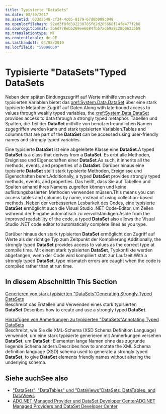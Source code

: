 ```yaml
---
title: Typisierte "DataSets"
ms.date: 03/30/2017
ms.assetid: 033d2548-cf24-4c05-8179-67d8b009c048
ms.openlocfilehash: 92ed3f8fd392238785fd2d205668f14fe477f2b8
ms.sourcegitcommit: 5b6d778ebb269ee6684fb57ad69a8c28b06235b9
ms.translationtype: MT
ms.contentlocale: de-DE
ms.lasthandoff: 04/08/2019
ms.locfileid: "59098650"
---
```

# <a name="typed-datasets"></a><span data-ttu-id="b515f-102">Typisierte "DataSets"</span><span class="sxs-lookup"><span data-stu-id="b515f-102">Typed DataSets</span></span>
<span data-ttu-id="b515f-103">Neben dem späten Bindungszugriff auf Werte mithilfe von schwach typisierten Variablen bietet das <xref:System.Data.DataSet> über eine stark typisierte Metapher Zugriff auf Daten.</span><span class="sxs-lookup"><span data-stu-id="b515f-103">Along with late bound access to values through weakly typed variables, the <xref:System.Data.DataSet> provides access to data through a strongly typed metaphor.</span></span> <span data-ttu-id="b515f-104">Tabellen und Spalten, die Teil der **DataSet** mithilfe von benutzerfreundlichen Namen zugegriffen werden kann und stark typisierten Variablen.</span><span class="sxs-lookup"><span data-stu-id="b515f-104">Tables and columns that are part of the **DataSet** can be accessed using user-friendly names and strongly typed variables.</span></span>  
  
 <span data-ttu-id="b515f-105">Eine typisierte **DataSet** ist eine abgeleitete Klasse eine **DataSet**.</span><span class="sxs-lookup"><span data-stu-id="b515f-105">A typed **DataSet** is a class that derives from a **DataSet**.</span></span> <span data-ttu-id="b515f-106">Es erbt alle Methoden, Ereignisse und Eigenschaften einer **DataSet**.</span><span class="sxs-lookup"><span data-stu-id="b515f-106">As such, it inherits all the methods, events, and properties of a **DataSet**.</span></span> <span data-ttu-id="b515f-107">Darüber hinaus eine typisierte **DataSet** stellt stark typisierte Methoden, Ereignisse und Eigenschaften bereit.</span><span class="sxs-lookup"><span data-stu-id="b515f-107">Additionally, a typed **DataSet** provides strongly typed methods, events, and properties.</span></span> <span data-ttu-id="b515f-108">Das heißt, dass Sie auf Tabellen und Spalten anhand ihres Namens zugreifen können und keine auflistungsbasierten Methoden verwenden müssen.</span><span class="sxs-lookup"><span data-stu-id="b515f-108">This means you can access tables and columns by name, instead of using collection-based methods.</span></span> <span data-ttu-id="b515f-109">Neben der verbesserten Lesbarkeit des Codes, eine typisierte **DataSet** ermöglicht auch die Visual Studio .NET Code-Editor, um Zeilen während der Eingabe automatisch zu vervollständigen.</span><span class="sxs-lookup"><span data-stu-id="b515f-109">Aside from the improved readability of the code, a typed **DataSet** also allows the Visual Studio .NET code editor to automatically complete lines as you type.</span></span>  
  
 <span data-ttu-id="b515f-110">Darüber hinaus den stark typisierten **DataSet** ermöglicht den Zugriff auf Werte als der richtige Typ zum Zeitpunkt der Kompilierung.</span><span class="sxs-lookup"><span data-stu-id="b515f-110">Additionally, the strongly typed **DataSet** provides access to values as the correct type at compile time.</span></span> <span data-ttu-id="b515f-111">Mit einem stark typisierten **DataSet**, Typkonflikte werden abgefangen, wenn der Code wird kompiliert statt zur Laufzeit.</span><span class="sxs-lookup"><span data-stu-id="b515f-111">With a strongly typed **DataSet**, type mismatch errors are caught when the code is compiled rather than at run time.</span></span>  
  
## <a name="in-this-section"></a><span data-ttu-id="b515f-112">In diesem Abschnitt</span><span class="sxs-lookup"><span data-stu-id="b515f-112">In This Section</span></span>  
 [<span data-ttu-id="b515f-113">Generieren von stark typisierten "DataSets"</span><span class="sxs-lookup"><span data-stu-id="b515f-113">Generating Strongly Typed DataSets</span></span>](../../../../../docs/framework/data/adonet/dataset-datatable-dataview/generating-strongly-typed-datasets.md)  
 <span data-ttu-id="b515f-114">Beschreibt das Erstellen und Verwenden eines stark typisierten **DataSet**.</span><span class="sxs-lookup"><span data-stu-id="b515f-114">Describes how to create and use a strongly typed **DataSet**.</span></span>  
  
 [<span data-ttu-id="b515f-115">Hinzufügen von Anmerkungen zu typisierten "DataSets"</span><span class="sxs-lookup"><span data-stu-id="b515f-115">Annotating Typed DataSets</span></span>](../../../../../docs/framework/data/adonet/dataset-datatable-dataview/annotating-typed-datasets.md)  
 <span data-ttu-id="b515f-116">Beschreibt, wie Sie die XML-Schema (XSD Schema Definition Language) verwendet, um eine stark typisierte generieren mit Anmerkungen versehen **DataSet**, um **DataSet** -Elementen lange Namen ohne das zugrunde liegende Schema ändern.</span><span class="sxs-lookup"><span data-stu-id="b515f-116">Describes how to annotate the XML Schema definition language (XSD) schema used to generate a strongly typed **DataSet**, to give **DataSet** elements friendly names without altering the underlying schema.</span></span>  
  
## <a name="see-also"></a><span data-ttu-id="b515f-117">Siehe auch</span><span class="sxs-lookup"><span data-stu-id="b515f-117">See also</span></span>

- [<span data-ttu-id="b515f-118">"DataSets", "DataTables" und "DataViews"</span><span class="sxs-lookup"><span data-stu-id="b515f-118">DataSets, DataTables, and DataViews</span></span>](../../../../../docs/framework/data/adonet/dataset-datatable-dataview/index.md)
- [<span data-ttu-id="b515f-119">ADO.NET Managed Provider und DataSet Developer Center</span><span class="sxs-lookup"><span data-stu-id="b515f-119">ADO.NET Managed Providers and DataSet Developer Center</span></span>](https://go.microsoft.com/fwlink/?LinkId=217917)
